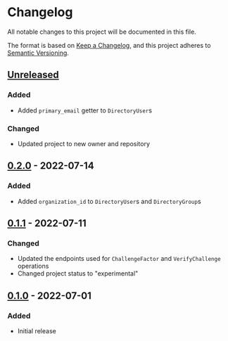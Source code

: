 # Changelog

All notable changes to this project will be documented in this file.

The format is based on [Keep a Changelog](https://keepachangelog.com/en/1.0.0/),
and this project adheres to [Semantic Versioning](https://semver.org/spec/v2.0.0.html).

## [Unreleased]

### Added

- Added `primary_email` getter to `DirectoryUser`s

### Changed

- Updated project to new owner and repository

## [0.2.0] - 2022-07-14

### Added

- Added `organization_id` to `DirectoryUser`s and `DirectoryGroup`s

## [0.1.1] - 2022-07-11

### Changed

- Updated the endpoints used for `ChallengeFactor` and `VerifyChallenge` operations
- Changed project status to "experimental"

## [0.1.0] - 2022-07-01

### Added

- Initial release

[unreleased]: https://github.com/hypervideo/workos-rust/compare/v0.2.0...HEAD
[0.2.0]: https://github.com/hypervideo/workos-rust/compare/v0.1.1...v0.2.0
[0.1.1]: https://github.com/hypervideo/workos-rust/compare/v0.1.0...v0.1.1
[0.1.0]: https://github.com/hypervideo/workos-rust/compare/66a4c78...v0.1.0
